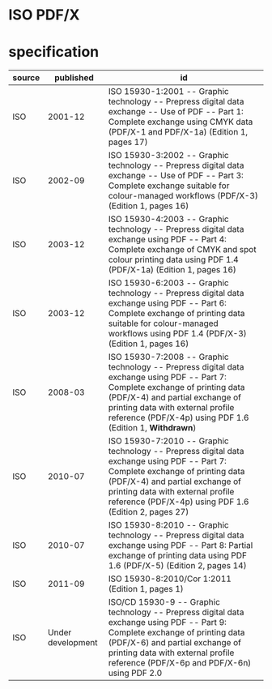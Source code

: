 # ISO PDF/X
# specification
| source | published | id
| ------ | --------- | -- 
| ISO    | 2001-12   | ISO 15930-1:2001 -- Graphic technology -- Prepress digital data exchange -- Use of PDF -- Part 1: Complete exchange using CMYK data (PDF/X-1 and PDF/X-1a) (Edition 1, pages 17)
| ISO    |  2002-09  | ISO 15930-3:2002 -- Graphic technology -- Prepress digital data exchange -- Use of PDF -- Part 3: Complete exchange suitable for colour-managed workflows (PDF/X-3) (Edition 1, pages 16)
| ISO    | 2003-12   | ISO 15930-4:2003 -- Graphic technology -- Prepress digital data exchange using PDF -- Part 4: Complete exchange of CMYK and spot colour printing data using PDF 1.4 (PDF/X-1a) (Edition 1, pages 16)
| ISO    | 2003-12   | ISO 15930-6:2003 -- Graphic technology -- Prepress digital data exchange using PDF -- Part 6: Complete exchange of printing data suitable for colour-managed workflows using PDF 1.4 (PDF/X-3) (Edition 1, pages 16)
| ISO    | 2008-03   | ISO 15930-7:2008 -- Graphic technology -- Prepress digital data exchange using PDF -- Part 7: Complete exchange of printing data (PDF/X-4) and partial exchange of printing data with external profile reference (PDF/X-4p) using PDF 1.6 (Edition 1, **Withdrawn**)
| ISO    | 2010-07   | ISO 15930-7:2010 -- Graphic technology -- Prepress digital data exchange using PDF -- Part 7: Complete exchange of printing data (PDF/X-4) and partial exchange of printing data with external profile reference (PDF/X-4p) using PDF 1.6 (Edition 2, pages 27)
| ISO    | 2010-07   | ISO 15930-8:2010 -- Graphic technology -- Prepress digital data exchange using PDF -- Part 8: Partial exchange of printing data using PDF 1.6 (PDF/X-5) (Edition 2, pages 14)
| ISO    | 2011-09   | ISO 15930-8:2010/Cor 1:2011  (Edition 1, pages 1)
| ISO    | Under development | ISO/CD 15930-9 -- Graphic technology -- Prepress digital data exchange using PDF -- Part 9: Complete exchange of printing data (PDF/X-6) and partial exchange of printing data with external profile reference (PDF/X-6p and PDF/X-6n) using PDF 2.0
